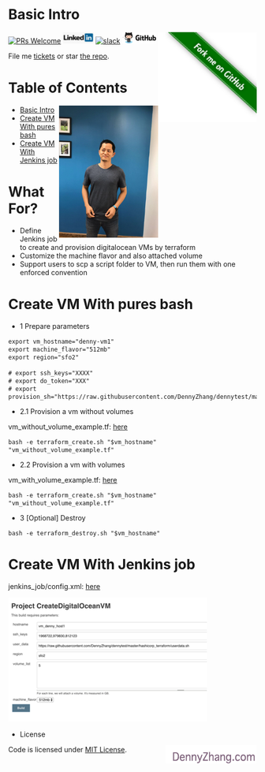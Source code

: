 # Basic Intro
<a href="https://github.com/DennyZhang?tab=followers"><img align="right" width="200" height="183" src="https://raw.githubusercontent.com/USDevOps/mywechat-slack-group/master/images/fork_github.png" /></a>

[![PRs Welcome](https://img.shields.io/badge/PRs-welcome-brightgreen.svg)](http://makeapullrequest.com) [![LinkedIn](https://raw.githubusercontent.com/USDevOps/mywechat-slack-group/master/images/linkedin.png)](https://www.linkedin.com/in/dennyzhang001) <a href="https://www.dennyzhang.com/slack" target="_blank" rel="nofollow"><img src="http://slack.dennyzhang.com/badge.svg" alt="slack"/></a> [![Github](https://raw.githubusercontent.com/USDevOps/mywechat-slack-group/master/images/github.png)](https://github.com/DennyZhang)

File me [tickets](https://github.com/DennyZhang/popular-github-template/issues) or star [the repo](https://github.com/DennyZhang/popular-github-template).

Table of Contents
=================
<a href="https://www.dennyzhang.com"><img align="right" width="201" height="268" src="https://raw.githubusercontent.com/USDevOps/mywechat-slack-group/master/images/denny_201706.png"></a>

   * [Basic Intro](#basic-intro)
   * [Create VM With pures bash](#create-vm-with-pures-bash)
   * [Create VM With Jenkins job](#create-vm-with-jenkins-job)

# What For?
- Define Jenkins job to create and provision digitalocean VMs by terraform
- Customize the machine flavor and also attached volume
- Support users to scp a script folder to VM, then run them with one enforced convention

# Create VM With pures bash
- 1 Prepare parameters
```
export vm_hostname="denny-vm1"
export machine_flavor="512mb"
export region="sfo2"

# export ssh_keys="XXXX"
# export do_token="XXX"
# export provision_sh="https://raw.githubusercontent.com/DennyZhang/dennytest/master/hashicorp_terraform/userdata.sh"
```

- 2.1 Provision a vm without volumes

vm_without_volume_example.tf: [here](vm_without_volume_example.tf)
```
bash -e terraform_create.sh "$vm_hostname" "vm_without_volume_example.tf"
```

- 2.2 Provision a vm with volumes

vm_with_volume_example.tf: [here](vm_with_volume_example.tf)
```
bash -e terraform_create.sh "$vm_hostname" "vm_without_volume_example.tf"
```

- 3 [Optional] Destroy
```
bash -e terraform_destroy.sh "$vm_hostname"
```

# Create VM With Jenkins job
jenkins_job/config.xml: [here](jenkins_job/config.xml)

![CreateDigitalOceanVM_job.png](https://raw.githubusercontent.com/dennyzhang/terraform_jenkins_digitalocean/master/CreateDigitalOceanVM_job.png)

- License

Code is licensed under [MIT License](https://www.dennyzhang.com/wp-content/mit_license.txt).
<a href="https://www.dennyzhang.com"><img align="right" width="185" height="37" src="https://raw.githubusercontent.com/USDevOps/mywechat-slack-group/master/images/dns_small.png"></a>
